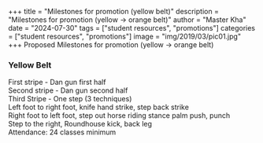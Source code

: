 +++
title = "Milestones for promotion (yellow belt)"
description = "Milestones for promotion (yellow -> orange belt)"
author = "Master Kha"
date = "2024-07-30"
tags = ["student resources", "promotions"]
categories = ["student resources", "promotions"]
image = "img/2019/03/pic01.jpg"
+++
Proposed Milestones for promotion (yellow -> orange belt)

### Yellow Belt  
First stripe - Dan gun first half  
Second stripe - Dan gun second half  
Third Stripe - One step (3 techniques)  
	Left foot to right foot, knife hand strike, step back strike  
	Right foot to left foot, step out horse riding stance palm push, punch  
	Step to the right, Roundhouse kick, back leg  
Attendance: 24 classes minimum   

